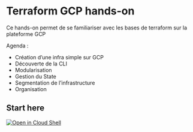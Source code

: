 # Terraform GCP hands-on

Ce hands-on permet de se familiariser avec les bases de terraform sur la plateforme GCP

Agenda :
- Création d’une infra simple sur GCP
- Découverte de la CLI
- Modularisation
- Gestion du State
- Segmentation de l’infrastructure
- Organisation


## Start here


[![Open in Cloud Shell](http://gstatic.com/cloudssh/images/open-btn.svg)](https://console.cloud.google.com/cloudshell/editor?cloudshell_git_repo=https%3A%2F%2Fgithub.com%2Fhumans-IT%2Fshare&cloudshell_git_branch=Terraform-GCP-hands-on&cloudshell_working_dir=share%2FStep1&cloudshell_open_in_editor=main.tf&cloudshell_tutorial=tutorial.md)
